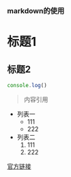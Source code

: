 ### markdown的使用

# 标题1
## 标题2
```js
console.log()
```
>内容引用
+ 列表一
  + 111
  - 222
+ 列表二
  1. 111
  2. 222
  
[官方链接](http://www.baidu.com)
